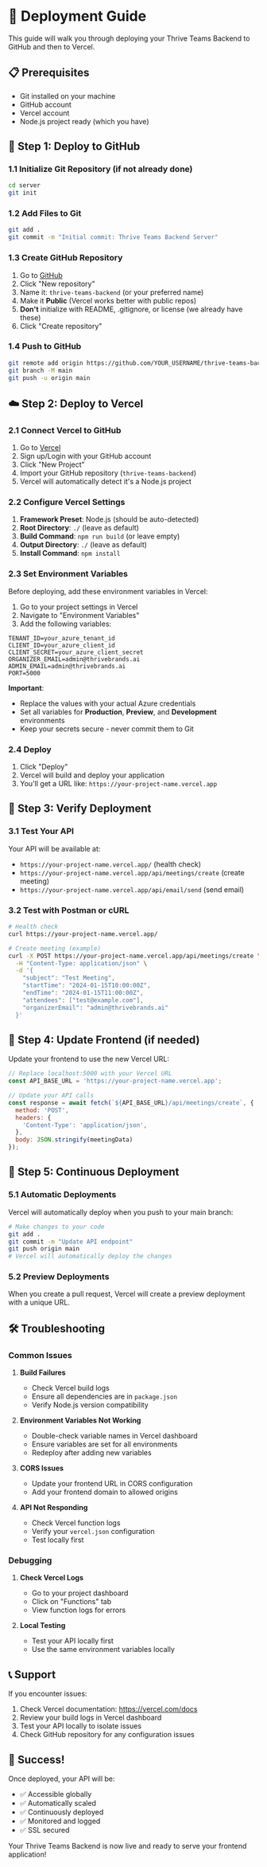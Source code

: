 # 🚀 Deployment Guide

This guide will walk you through deploying your Thrive Teams Backend to GitHub and then to Vercel.

## 📋 Prerequisites

- Git installed on your machine
- GitHub account
- Vercel account
- Node.js project ready (which you have)

## 🔄 Step 1: Deploy to GitHub

### 1.1 Initialize Git Repository (if not already done)

```bash
cd server
git init
```

### 1.2 Add Files to Git

```bash
git add .
git commit -m "Initial commit: Thrive Teams Backend Server"
```

### 1.3 Create GitHub Repository

1. Go to [GitHub](https://github.com)
2. Click "New repository"
3. Name it: `thrive-teams-backend` (or your preferred name)
4. Make it **Public** (Vercel works better with public repos)
5. **Don't** initialize with README, .gitignore, or license (we already have these)
6. Click "Create repository"

### 1.4 Push to GitHub

```bash
git remote add origin https://github.com/YOUR_USERNAME/thrive-teams-backend.git
git branch -M main
git push -u origin main
```

## ☁️ Step 2: Deploy to Vercel

### 2.1 Connect Vercel to GitHub

1. Go to [Vercel](https://vercel.com)
2. Sign up/Login with your GitHub account
3. Click "New Project"
4. Import your GitHub repository (`thrive-teams-backend`)
5. Vercel will automatically detect it's a Node.js project

### 2.2 Configure Vercel Settings

1. **Framework Preset**: Node.js (should be auto-detected)
2. **Root Directory**: `./` (leave as default)
3. **Build Command**: `npm run build` (or leave empty)
4. **Output Directory**: `./` (leave as default)
5. **Install Command**: `npm install`

### 2.3 Set Environment Variables

Before deploying, add these environment variables in Vercel:

1. Go to your project settings in Vercel
2. Navigate to "Environment Variables"
3. Add the following variables:

```
TENANT_ID=your_azure_tenant_id
CLIENT_ID=your_azure_client_id
CLIENT_SECRET=your_azure_client_secret
ORGANIZER_EMAIL=admin@thrivebrands.ai
ADMIN_EMAIL=admin@thrivebrands.ai
PORT=5000
```

**Important**: 
- Replace the values with your actual Azure credentials
- Set all variables for **Production**, **Preview**, and **Development** environments
- Keep your secrets secure - never commit them to Git

### 2.4 Deploy

1. Click "Deploy"
2. Vercel will build and deploy your application
3. You'll get a URL like: `https://your-project-name.vercel.app`

## 🔧 Step 3: Verify Deployment

### 3.1 Test Your API

Your API will be available at:
- `https://your-project-name.vercel.app/` (health check)
- `https://your-project-name.vercel.app/api/meetings/create` (create meeting)
- `https://your-project-name.vercel.app/api/email/send` (send email)

### 3.2 Test with Postman or cURL

```bash
# Health check
curl https://your-project-name.vercel.app/

# Create meeting (example)
curl -X POST https://your-project-name.vercel.app/api/meetings/create \
  -H "Content-Type: application/json" \
  -d '{
    "subject": "Test Meeting",
    "startTime": "2024-01-15T10:00:00Z",
    "endTime": "2024-01-15T11:00:00Z",
    "attendees": ["test@example.com"],
    "organizerEmail": "admin@thrivebrands.ai"
  }'
```

## 🔄 Step 4: Update Frontend (if needed)

Update your frontend to use the new Vercel URL:

```javascript
// Replace localhost:5000 with your Vercel URL
const API_BASE_URL = 'https://your-project-name.vercel.app';

// Update your API calls
const response = await fetch(`${API_BASE_URL}/api/meetings/create`, {
  method: 'POST',
  headers: {
    'Content-Type': 'application/json',
  },
  body: JSON.stringify(meetingData)
});
```

## 🔄 Step 5: Continuous Deployment

### 5.1 Automatic Deployments

Vercel will automatically deploy when you push to your main branch:

```bash
# Make changes to your code
git add .
git commit -m "Update API endpoint"
git push origin main
# Vercel will automatically deploy the changes
```

### 5.2 Preview Deployments

When you create a pull request, Vercel will create a preview deployment with a unique URL.

## 🛠️ Troubleshooting

### Common Issues

1. **Build Failures**
   - Check Vercel build logs
   - Ensure all dependencies are in `package.json`
   - Verify Node.js version compatibility

2. **Environment Variables Not Working**
   - Double-check variable names in Vercel dashboard
   - Ensure variables are set for all environments
   - Redeploy after adding new variables

3. **CORS Issues**
   - Update your frontend URL in CORS configuration
   - Add your frontend domain to allowed origins

4. **API Not Responding**
   - Check Vercel function logs
   - Verify your `vercel.json` configuration
   - Test locally first

### Debugging

1. **Check Vercel Logs**
   - Go to your project dashboard
   - Click on "Functions" tab
   - View function logs for errors

2. **Local Testing**
   - Test your API locally first
   - Use the same environment variables locally

## 📞 Support

If you encounter issues:

1. Check Vercel documentation: https://vercel.com/docs
2. Review your build logs in Vercel dashboard
3. Test your API locally to isolate issues
4. Check GitHub repository for any configuration issues

## 🎉 Success!

Once deployed, your API will be:
- ✅ Accessible globally
- ✅ Automatically scaled
- ✅ Continuously deployed
- ✅ Monitored and logged
- ✅ SSL secured

Your Thrive Teams Backend is now live and ready to serve your frontend application!

